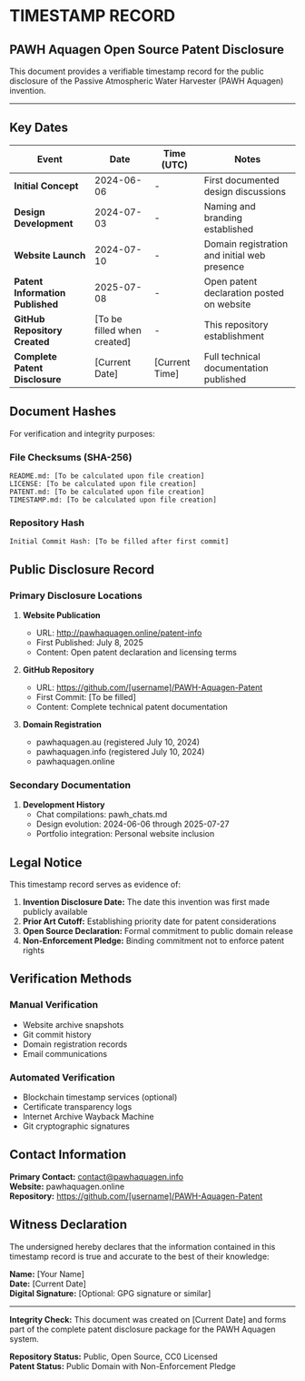 # TIMESTAMP RECORD

## PAWH Aquagen Open Source Patent Disclosure

This document provides a verifiable timestamp record for the public disclosure of the Passive Atmospheric Water Harvester (PAWH Aquagen) invention.

---

## Key Dates

| Event | Date | Time (UTC) | Notes |
|-------|------|------------|-------|
| **Initial Concept** | 2024-06-06 | - | First documented design discussions |
| **Design Development** | 2024-07-03 | - | Naming and branding established |
| **Website Launch** | 2024-07-10 | - | Domain registration and initial web presence |
| **Patent Information Published** | 2025-07-08 | - | Open patent declaration posted on website |
| **GitHub Repository Created** | [To be filled when created] | - | This repository establishment |
| **Complete Patent Disclosure** | [Current Date] | [Current Time] | Full technical documentation published |

## Document Hashes

For verification and integrity purposes:

### File Checksums (SHA-256)
```
README.md: [To be calculated upon file creation]
LICENSE: [To be calculated upon file creation]  
PATENT.md: [To be calculated upon file creation]
TIMESTAMP.md: [To be calculated upon file creation]
```

### Repository Hash
```
Initial Commit Hash: [To be filled after first commit]
```

## Public Disclosure Record

### Primary Disclosure Locations

1. **Website Publication**
   - URL: http://pawhaquagen.online/patent-info
   - First Published: July 8, 2025
   - Content: Open patent declaration and licensing terms

2. **GitHub Repository**
   - URL: https://github.com/[username]/PAWH-Aquagen-Patent
   - First Commit: [To be filled]
   - Content: Complete technical patent documentation

3. **Domain Registration**
   - pawhaquagen.au (registered July 10, 2024)
   - pawhaquagen.info (registered July 10, 2024)
   - pawhaquagen.online

### Secondary Documentation

1. **Development History**
   - Chat compilations: pawh_chats.md
   - Design evolution: 2024-06-06 through 2025-07-27
   - Portfolio integration: Personal website inclusion

## Legal Notice

This timestamp record serves as evidence of:

1. **Invention Disclosure Date:** The date this invention was first made publicly available
2. **Prior Art Cutoff:** Establishing priority date for patent considerations
3. **Open Source Declaration:** Formal commitment to public domain release
4. **Non-Enforcement Pledge:** Binding commitment not to enforce patent rights

## Verification Methods

### Manual Verification
- Website archive snapshots
- Git commit history
- Domain registration records
- Email communications

### Automated Verification
- Blockchain timestamp services (optional)
- Certificate transparency logs
- Internet Archive Wayback Machine
- Git cryptographic signatures

## Contact Information

**Primary Contact:** contact@pawhaquagen.info  
**Website:** pawhaquagen.online  
**Repository:** https://github.com/[username]/PAWH-Aquagen-Patent

## Witness Declaration

The undersigned hereby declares that the information contained in this timestamp record is true and accurate to the best of their knowledge:

**Name:** [Your Name]  
**Date:** [Current Date]  
**Digital Signature:** [Optional: GPG signature or similar]

---

**Integrity Check:** This document was created on [Current Date] and forms part of the complete patent disclosure package for the PAWH Aquagen system.

**Repository Status:** Public, Open Source, CC0 Licensed  
**Patent Status:** Public Domain with Non-Enforcement Pledge
